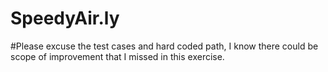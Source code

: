 # SpeedyAir.ly

#Please excuse the test cases and hard coded path, I know there could be scope of improvement that I missed in this exercise. 
